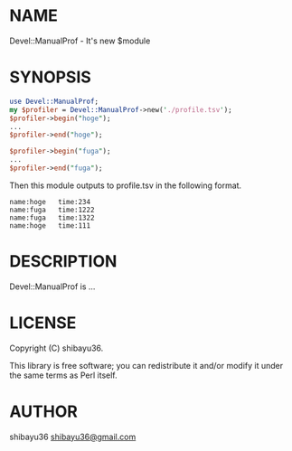 # NAME

Devel::ManualProf - It's new $module

# SYNOPSIS

```perl
use Devel::ManualProf;
my $profiler = Devel::ManualProf->new('./profile.tsv');
$profiler->begin("hoge");
...
$profiler->end("hoge");

$profiler->begin("fuga");
...
$profiler->end("fuga");
```

Then this module outputs to profile.tsv in the following format.

```
name:hoge	time:234
name:fuga	time:1222
name:fuga	time:1322
name:hoge	time:111
```

# DESCRIPTION

Devel::ManualProf is ...

# LICENSE

Copyright (C) shibayu36.

This library is free software; you can redistribute it and/or modify
it under the same terms as Perl itself.

# AUTHOR

shibayu36 <shibayu36@gmail.com>
